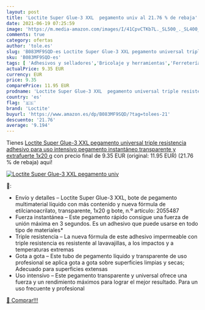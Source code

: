 ```yaml
---
layout: post
title: 'Loctite Super Glue-3 XXL  pegamento univ al 21.76 % de rebaja'
date: 2021-06-19 07:25:59
image: 'https://m.media-amazon.com/images/I/41CpvCTKb7L._SL500_._SL400_.jpg'
comments: true
category: ofertas
author: 'tole.es'
slug: 'B083MF9SQD-es Loctite Super Glue-3 XXL pegamento universal triple...'
sku: 'B083MF9SQD-es'
tags: [ 'Adhesivos y selladores','Bricolaje y herramientas','Ferretería','Pegamentos instantáneos','loctite', ]
actualPrice: 9.35 EUR
currency: EUR
price: 9.35
comparePrice: 11.95 EUR
prodname: 'Loctite Super Glue-3 XXL  pegamento universal triple resistencia  adhesivo para uso intensivo  pegamento instantáneo  transparente y extrafuerte  1x20 g'
country: 'es'
flag: '🇪🇸'
brand: 'Loctite'
buyurl: 'https://www.amazon.es/dp/B083MF9SQD/?tag=tolees-21'
descuento: '21.76'
average: '9.194'
---
```


Tienes [Loctite Super Glue-3 XXL  pegamento universal triple resistencia  adhesivo para uso intensivo  pegamento instantáneo  transparente y extrafuerte  1x20 g](https://www.amazon.es/dp/B083MF9SQD/?tag=tolees-21) con precio final de  9.35 EUR (original: 11.95 EUR) (21.76 %  de rebaja) aqui!

[![Loctite Super Glue-3 XXL  pegamento univ](https://m.media-amazon.com/images/I/41CpvCTKb7L._SL500_._SL400_.jpg)](https://www.amazon.es/dp/B083MF9SQD/?tag=tolees-21)

🔎:

- Envío y detalles – Loctite Super Glue-3 XXL, bote de pegamento multimaterial líquido con más contenido y nueva fórmula de etilcianoacrilato, transparente, 1x20 g bote, n.º artículo: 2055487
- Fuerza instantánea – Este pegamento rápido consigue una fuerza de unión máxima en 3 segundos. Es un adhesivo que puede usarse en todo tipo de materiales*
- Triple resistencia – La nueva fórmula de este adhesivo impermeable con triple resistencia es resistente al lavavajillas, a los impactos y a temperaturas extremas
- Gota a gota – Este tubo de pegamento líquido y transparente de uso profesional se aplica gota a gota sobre superficies limpias y secas; Adecuado para superficies extensas
- Uso intensivo – Este pegamento transparente y universal ofrece una fuerza y un rendimiento máximos para lograr el mejor resultado. Para un uso frecuente y profesional

[🛒 Comprar!!!](https://www.amazon.es/dp/B083MF9SQD/?tag=tolees-21)
